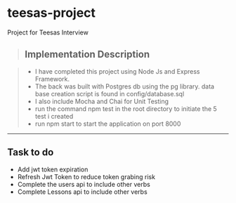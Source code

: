 # teesas-project
Project for Teesas Interview

>## Implementation Description

>- I have completed this project using Node Js and Express Framework. 
>- The back was built with Postgres db using the pg library. data base creation script is found in config/database.sql
>- I also include Mocha and Chai for Unit Testing
>- run the command npm test in the root directory to initiate the 5 test i created
>- run npm start to start the application on port 8000

---
## Task to do
- Add jwt token expiration
- Refresh Jwt Token to reduce token grabing risk
- Complete the users api to include other verbs
- Complete Lessons api to include other verbs
